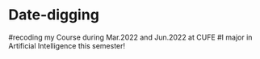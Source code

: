 # Date-digging
#recoding my Course during Mar.2022 and Jun.2022 at CUFE
#I major in Artificial Intelligence this semester! 
